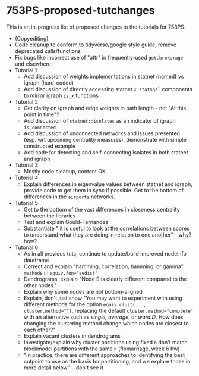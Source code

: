 # 753PS-proposed-tutchanges
This is an in-progress list of proposed changes to the tutorials for 753PS.

- (Copyediting)
- Code cleanup to conform to tidyverse/google style guide, remove deprecated calls/functions
- Fix bugs like incorrect use of "attr" in frequently-used `get.brokerage` and elsewhere
- Tutorial 1
	- Add discussion of weights implementations in statnet (named) vs igraph (hard-coded)
	- Add discussion of directly accessing statnet `x_stat$gal` components to mirror igraph `is_x` functions
- Tutorial 2
	- Get clarity on igraph and edge weights in path length - not "At this point in time"?
	- Add discussion of `statnet::isolates` as an indicator of igraph `is_connected`
	- Add discussion of unconnected networks and issues presented (esp. wrt upcoming centrality measures), demonstrate with simple constructed example
	- Add code for detecting and self-connecting isolates in both statnet and igraph
- Tutorial 3
	- Mostly code cleanup, content OK
- Tutorial 4
	- Explain differences in eigenvalue values between statnet and igraph; provide code to get them in sync if possible. Get to the bottom of differences in the `airports` networks.
- Tutorial 5
	- Get to the bottom of the vast differences in closeness centrality between the libraries
	- Test and explain Gould-Fernandez
	- Substantiate " it is useful to look at the correlations between scores to understand what they are doing in relation to one another" - why? how?
- Tutorial 6
	- As in all previous tuts, continue to update/build improved nodeinfo dataframe
	- Correct and explain "hamming, correlation, hamming, or gamma" `method`s in `equiv.fun="sedist"`
	- Dendrograms: explain "Node 9 is clearly different compared to the other nodes."
	- Explain why some nodes are not bottom-aligned
	- Explain, don't just show "You may want to experiment with using different methods for the option `equiv.clust(..., cluster.method="")`, replacing the default `cluster.method="complete"` with an alternative such as _single, average_, or _ward.D_. How does changing the clustering method change which nodes are closest to each other?"
	- Explain vacant clusters in dendrograms
	- Investigate/explain why cluster partitions using fixed `h` don't match blockmodel partitions with the same `h` (flomarriage, week 6 hw)
	- "In practice, there are different approaches to identifying the best cutpoint to use as the basis for partitioning, and we explore those in more detail below." - don't see it
	
